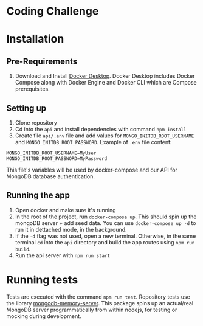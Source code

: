 # Coding Challenge

# Installation

## Pre-Requirements

1. Download and Install [Docker Desktop](https://www.docker.com/products/docker-desktop). Docker Desktop includes Docker Compose along with Docker Engine and Docker CLI which are Compose prerequisites.

## Setting up

1. Clone repository
2. Cd into the `api` and install dependencies with command `npm install`
3. Create file `api/.env` file and add values for `MONGO_INITDB_ROOT_USERNAME` and `MONGO_INITDB_ROOT_PASSWORD`. Example of `.env` file content:

```
MONGO_INITDB_ROOT_USERNAME=MyUser
MONGO_INITDB_ROOT_PASSWORD=MyPassword
```

This file's variables will be used by docker-compose and our API for MongoDB database authentication.

## Running the app
1. Open docker and make sure it's running
2. In the root of the project, run `docker-compose up`. This should spin up the mongoDB server + add seed data. You can use `docker-compose up -d` to run it in dettached mode, in the background.
3. If the `-d` flag was not used, open a new terminal. Otherwise, in the same terminal `cd` into the `api` directory and build the app routes using `npm run build`.
4. Run the api server with `npm run start`


# Running tests

Tests are executed with the command `npm run test`.
Repository tests use the library [mongodb-memory-server](https://www.npmjs.com/package/mongodb-memory-server). This package spins up an actual/real MongoDB server programmatically from within nodejs, for testing or mocking during development.
